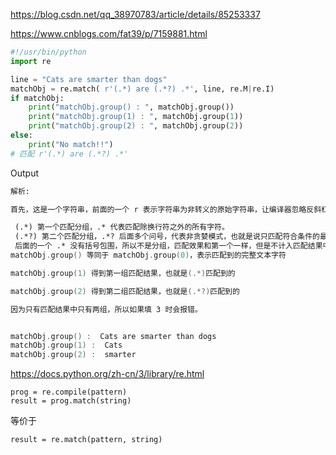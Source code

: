 https://blog.csdn.net/qq_38970783/article/details/85253337

https://www.cnblogs.com/fat39/p/7159881.html









```python
#!/usr/bin/python
import re

line = "Cats are smarter than dogs"
matchObj = re.match( r'(.*) are (.*?) .*', line, re.M|re.I)
if matchObj:
    print("matchObj.group() : ", matchObj.group())
    print("matchObj.group(1) : ", matchObj.group(1))
    print("matchObj.group(2) : ", matchObj.group(2))
else:
    print("No match!!")
# 匹配 r'(.*) are (.*?) .*'
```

Output

```asm
解析:

首先，这是一个字符串，前面的一个 r 表示字符串为非转义的原始字符串，让编译器忽略反斜杠，也就是忽略转义字符。但是这个字符串里没有反斜杠，所以这个 r 可有可无。

 (.*) 第一个匹配分组，.* 代表匹配除换行符之外的所有字符。
 (.*?) 第二个匹配分组，.*? 后面多个问号，代表非贪婪模式，也就是说只匹配符合条件的最少字符
 后面的一个 .* 没有括号包围，所以不是分组，匹配效果和第一个一样，但是不计入匹配结果中。
matchObj.group() 等同于 matchObj.group(0)，表示匹配到的完整文本字符

matchObj.group(1) 得到第一组匹配结果，也就是(.*)匹配到的

matchObj.group(2) 得到第二组匹配结果，也就是(.*?)匹配到的

因为只有匹配结果中只有两组，所以如果填 3 时会报错。


matchObj.group() :  Cats are smarter than dogs
matchObj.group(1) :  Cats
matchObj.group(2) :  smarter

```







https://docs.python.org/zh-cn/3/library/re.html

```
prog = re.compile(pattern)
result = prog.match(string)
```

等价于

```
result = re.match(pattern, string)
```


